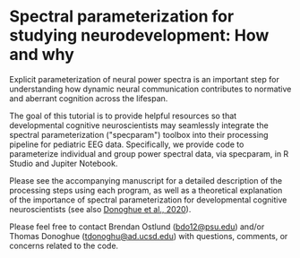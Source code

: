 # Spectral parameterization for studying neurodevelopment: How and why

Explicit parameterization of neural power spectra is an important step for understanding how dynamic neural communication contributes to normative and aberrant cognition across the lifespan. 

The goal of this tutorial is to provide helpful resources so that developmental cognitive neuroscientists may seamlessly integrate the spectral parameterization ("specparam") toolbox into their processing pipeline for pediatric EEG data. Specifically, we provide code to parameterize individual and group power spectral data, via specparam, in R Studio and Jupiter Notebook. 

Please see the accompanying manuscript for a detailed description of the processing steps using each program, as well as a theoretical explanation of the importance of spectral parameterization for developmental cognitive neuroscientists (see also [Donoghue et al., 2020](https://www.nature.com/articles/s41593-020-00744-x)).

Please feel free to contact Brendan Ostlund (bdo12@psu.edu) and/or Thomas Donoghue (tdonoghu@ad.ucsd.edu) with questions, comments, or concerns related to the code. 